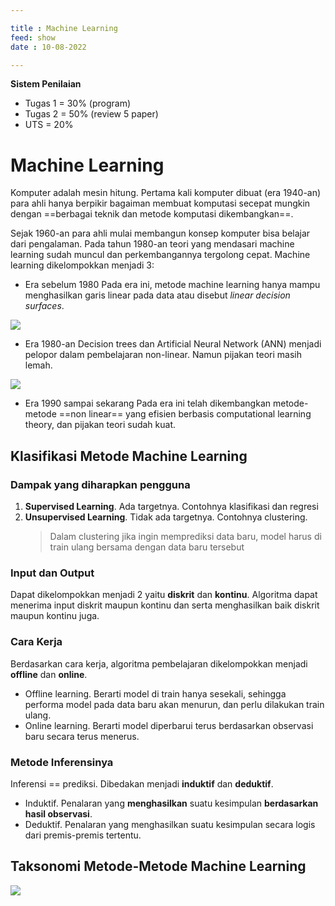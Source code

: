 ```yaml
---

title : Machine Learning
feed: show
date : 10-08-2022

---
```


**Sistem Penilaian**

- Tugas 1 = 30% (program)
- Tugas 2 = 50% (review 5 paper)
- UTS = 20%

# Machine Learning

Komputer adalah mesin hitung. Pertama kali komputer dibuat (era 1940-an) para ahli hanya berpikir bagaiman membuat komputasi secepat mungkin dengan ==berbagai teknik dan metode komputasi dikembangkan==.

Sejak 1960-an para ahli mulai membangun konsep komputer bisa belajar dari pengalaman. Pada tahun 1980-an teori yang mendasari machine learning sudah muncul dan perkembangannya tergolong cepat. Machine learning dikelompokkan menjadi 3:

- Era sebelum 1980
	Pada era ini, metode machine learning hanya mampu menghasilkan garis linear pada data atau disebut _linear decision surfaces_.

![](https://automaticaddison.com/wp-content/uploads/2019/07/linearly-separable.png)

- Era 1980-an
	Decision trees dan Artificial Neural Network (ANN) menjadi pelopor dalam pembelajaran non-linear. Namun pijakan teori masih lemah.

![](../assets/img/2022-08-11-22-55-47.png)

- Era 1990 sampai sekarang
	Pada era ini telah dikembangkan metode-metode ==non linear== yang efisien berbasis computational learning theory, dan pijakan teori sudah kuat.

## Klasifikasi Metode Machine Learning

### Dampak yang diharapkan pengguna

1. __Supervised Learning__. Ada targetnya. Contohnya klasifikasi dan regresi
2. __Unsupervised Learning__. Tidak ada targetnya. Contohnya clustering.
	> Dalam clustering jika ingin memprediksi data baru, model harus di train ulang bersama dengan data baru tersebut

### Input dan Output

Dapat dikelompokkan menjadi 2 yaitu __diskrit__ dan __kontinu__. Algoritma dapat menerima input diskrit maupun kontinu dan serta menghasilkan baik diskrit maupun kontinu juga.

### Cara Kerja

Berdasarkan cara kerja, algoritma pembelajaran dikelompokkan menjadi __offline__ dan __online__.

- Offline learning. Berarti model di train hanya sesekali, sehingga performa model pada data baru akan menurun, dan perlu dilakukan train ulang.
- Online learning. Berarti model diperbarui terus berdasarkan observasi baru secara terus menerus.

### Metode Inferensinya

Inferensi == prediksi. Dibedakan menjadi __induktif__ dan __deduktif__.

- Induktif. Penalaran yang __menghasilkan__ suatu kesimpulan __berdasarkan hasil observasi__.
- Deduktif. Penalaran yang menghasilkan suatu kesimpulan secara logis dari premis-premis tertentu.

## Taksonomi Metode-Metode Machine Learning

![](../assets/img/2022-08-11-23-14-24.png)

